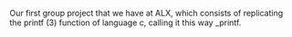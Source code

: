 Our first group project that we have at ALX, which consists of replicating the printf (3) function of language c, calling it this way _printf.
